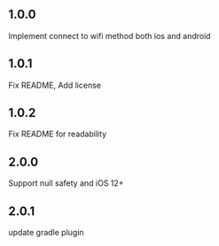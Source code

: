 ## 1.0.0

Implement connect to wifi method both ios and android

## 1.0.1

Fix README, Add license

## 1.0.2

Fix README for readability

## 2.0.0

Support null safety and iOS 12+

## 2.0.1

update gradle plugin
